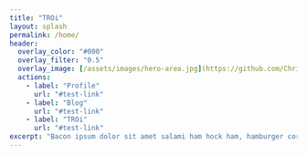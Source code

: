 ```yaml
---
title: "TROi"
layout: splash
permalink: /home/
header:
  overlay_color: "#000"
  overlay_filter: "0.5"
  overlay_image: [/assets/images/hero-area.jpg](https://github.com/ChrickeR/TROI/blob/master/assets/images/hero-area.jpg)
  actions:
    - label: "Profile"
      url: "#test-link"
    - label: "Blog"
      url: "#test-link"
    - label: "TROi"
      url: "#test-link"
excerpt: "Bacon ipsum dolor sit amet salami ham hock ham, hamburger corned beef short ribs kielbasa biltong t-bone drumstick tri-tip tail sirloin pork chop."
---
```

